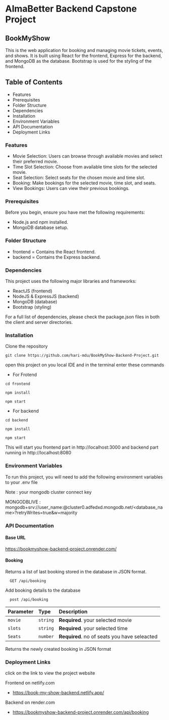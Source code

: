 # AlmaBetter Backend Capstone Project

## BookMyShow

This is the web application for booking and managing movie tickets, events, and shows. It is built using React for the frontend, Express for the backend, and MongoDB as the database. Bootstrap is used for the styling of the frontend.

## Table of Contents

* Features
* Prerequisites
* Folder Structure
* Dependencies
* Installation
* Environment Variables
* API Documentation
* Deployment Links

### Features

* Movie Selection: Users can browse through available movies and select their preferred movie.
* Time Slot Selection: Choose from available time slots for the selected movie.
* Seat Selection: Select seats for the chosen movie and time slot.
* Booking: Make bookings for the selected movie, time slot, and seats.
* View Bookings: Users can view their previous bookings.

### Prerequisites

Before you begin, ensure you have met the following requirements:

* Node.js and npm installed.
* MongoDB database setup.

### Folder Structure
    
* frontend = Contains the React frontend.
* backend = Contains the Express backend.

### Dependencies

This project uses the following major libraries and frameworks:

- ReactJS (frontend)
- NodeJS & ExpressJS (backend)
- MongoDB (database)
- Bootstrap (styling)

For a full list of dependencies, please check the package.json files in both the client and server directories.

### Installation

Clone the repository

```
git clone https://github.com/hari-mdu/BookMyShow-Backend-Project.git
```

open this project on you local IDE and in the terminal enter these commands

- For Frotend
```
cd frontend

npm install

npm start
```
- For backend 
```
cd backend

npm install

npm start 
```
 This will start you frontend part in http://localhost:3000 and backend part running in http://localhost:8080 




### Environment Variables

To run this project, you will need to add the following environment variables to your .env file

Note : your mongodb cluster connect key 

MONGODBLIVE : mongodb+srv://user_name:<password>@cluster0.adfedxd.mongodb.net/<database_name>?retryWrites=true&w=majority



### API Documentation

#### Base URL
https://bookmyshow-backend-project.onrender.com/

#### Booking

Returns a list of last booking stored in the database in JSON format.

```http
  GET /api/booking
```
Add booking details to the database

```http
  post /api/booking
```

| Parameter | Type     | Description                |
| :-------- | :------- | :------------------------- |
| `movie` | `string` | **Required**. your selected movie |
| `slots ` | `string` | **Required**. your selected time|
| `Seats ` | `number` | **Required**. no of seats you have seleacted|

Returns the newly created booking in JSON format



### Deployment Links

click on the link to view the project website

Frontend on netlify.com

 - https://book-my-show-backend.netlify.app/

Backend on render.com

 - https://bookmyshow-backend-project.onrender.com/api/booking
